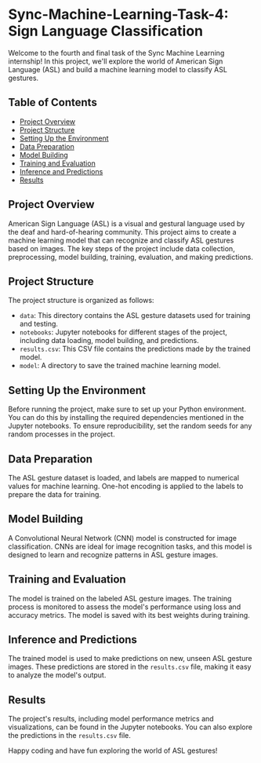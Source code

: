 # Sync-Machine-Learning-Task-4: Sign Language Classification

Welcome to the fourth and final task of the Sync Machine Learning internship! In this project, we'll explore the world of American Sign Language (ASL) and build a machine learning model to classify ASL gestures.

## Table of Contents
- [Project Overview](#project-overview)
- [Project Structure](#project-structure)
- [Setting Up the Environment](#setting-up-the-environment)
- [Data Preparation](#data-preparation)
- [Model Building](#model-building)
- [Training and Evaluation](#training-and-evaluation)
- [Inference and Predictions](#inference-and-predictions)
- [Results](#results)

## Project Overview

American Sign Language (ASL) is a visual and gestural language used by the deaf and hard-of-hearing community. This project aims to create a machine learning model that can recognize and classify ASL gestures based on images. The key steps of the project include data collection, preprocessing, model building, training, evaluation, and making predictions.

## Project Structure

The project structure is organized as follows:
- `data`: This directory contains the ASL gesture datasets used for training and testing.
- `notebooks`: Jupyter notebooks for different stages of the project, including data loading, model building, and predictions.
- `results.csv`: This CSV file contains the predictions made by the trained model.
- `model`: A directory to save the trained machine learning model.

## Setting Up the Environment

Before running the project, make sure to set up your Python environment. You can do this by installing the required dependencies mentioned in the Jupyter notebooks. To ensure reproducibility, set the random seeds for any random processes in the project.

## Data Preparation

The ASL gesture dataset is loaded, and labels are mapped to numerical values for machine learning. One-hot encoding is applied to the labels to prepare the data for training.

## Model Building

A Convolutional Neural Network (CNN) model is constructed for image classification. CNNs are ideal for image recognition tasks, and this model is designed to learn and recognize patterns in ASL gesture images.

## Training and Evaluation

The model is trained on the labeled ASL gesture images. The training process is monitored to assess the model's performance using loss and accuracy metrics. The model is saved with its best weights during training.

## Inference and Predictions

The trained model is used to make predictions on new, unseen ASL gesture images. These predictions are stored in the `results.csv` file, making it easy to analyze the model's output.

## Results

The project's results, including model performance metrics and visualizations, can be found in the Jupyter notebooks. You can also explore the predictions in the `results.csv` file.


Happy coding and have fun exploring the world of ASL gestures!
